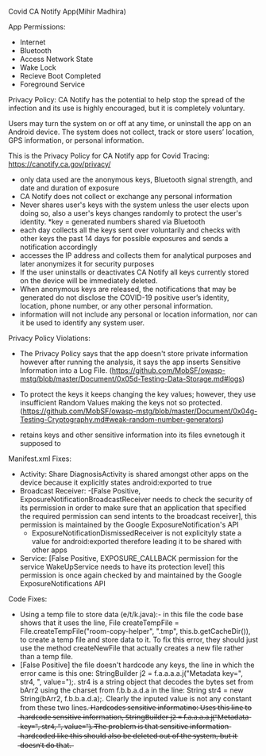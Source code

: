 Covid CA Notify App(Mihir Madhira)

App Permissions:
- Internet
- Bluetooth
- Access Network State
- Wake Lock
- Recieve Boot Completed
- Foreground Service

Privacy Policy:
CA Notify has the potential to help stop the spread of the infection and its use is 
highly encouraged, but it is completely voluntary.

Users may turn the system on or off at any time, or uninstall the app on an Android device. 
The system does not collect, track or store users’ location, GPS information, or personal 
information.

This is the Privacy Policy for CA Notify app for Covid Tracing: https://canotify.ca.gov/privacy/

- only data used are the anonymous keys, Bluetooth signal strength, and date and duration of
exposure
- CA Notify does not collect or exchange any personal information
- Never shares user's keys with the system unless the user elects upon doing so, also a user's
keys changes randomly to protect the user's identity. *key = generated numbers shared via 
Bluetooth
- each day collects all the keys sent over voluntarily and checks with other keys the past
14 days for possible exposures and sends a notification accordingly
- accesses the IP address and collects them for analytical purposes and later anonymizes it 
for security purposes
- If the user uninstalls or deactivates CA Notify all keys currently stored on the device 
will be immediately deleted.
- When anonymous keys are released, the notifications that may be generated do not disclose 
the COVID-19 positive user’s identity, location, phone number, or any other personal 
information.
- information will not include any personal or location information, nor can it be 
used to identify any system user.

Privacy Policy Violations:

- The Privacy Policy says that the app doesn't store private information however after running
the analysis, it says the app inserts Sensitive Information into a Log File. (https://github.com/MobSF/owasp-mstg/blob/master/Document/0x05d-Testing-Data-Storage.md#logs)

- To protect the keys it keeps changing the key values; however, they use insufficient 
Random Values making the keys not so protected. (https://github.com/MobSF/owasp-mstg/blob/master/Document/0x04g-Testing-Cryptography.md#weak-random-number-generators)
-  retains keys and other sensitive information into its files evnetough it supposed to

Manifest.xml Fixes:
- Activity: Share DiagnosisActivity is shared amongst other apps on the device because it explicitly states android:exported to true
- Broadcast Receiver: 
     -[False Positive, ExposureNotificationBroadcastReceiver needs to check the security of its permission in order to make sure that an application that specified the required       permission can send intents to the broadcast receiver], this permission is maintained by the Google ExposureNotification's API
     - ExposureNotificationDismissedReceiver is not explicityly state a value for android:exported therefore leading it to be shared with other apps
- Service: [False Positive, EXPOSURE_CALLBACK permission for the service WakeUpService needs to have its protection level] this permission is once again checked by and maintained by the Google ExposureNotifications API

Code Fixes:
- Using a temp file to store data (e/t/k.java):- in this file the code base shows that it uses the line, File createTempFile = File.createTempFile("room-copy-helper", ".tmp", this.b.getCacheDir()), to create a temp file and store data to it. To fix this error, they should just use the method createNewFile that actually creates a new file rather than a temp file. 
- [False Positive] the file doesn't hardcode any keys, the line in which the error came is this one: StringBuilder j2 = f.a.a.a.a.j("Metadata key=", str4, ", value=");. str4 is a string object that decodes the bytes set from bArr2 using the charset from f.b.b.a.d.a in the line: String str4 = new String(bArr2, f.b.b.a.d.a);. Clearly the inputed value is not any constant from these two lines. ̶H̶a̶r̶d̶c̶o̶d̶e̶s̶ ̶s̶e̶n̶s̶i̶t̶i̶v̶e̶ ̶i̶n̶f̶o̶r̶m̶a̶t̶i̶n̶o̶:̶ ̶U̶s̶e̶s̶ ̶t̶h̶i̶s̶ ̶l̶i̶n̶e̶ ̶t̶o̶ ̶h̶a̶r̶d̶c̶o̶d̶e̶ ̶s̶e̶n̶s̶i̶t̶i̶v̶e̶ ̶i̶n̶f̶o̶r̶m̶a̶t̶i̶o̶n̶,̶ ̶S̶t̶r̶i̶n̶g̶B̶u̶i̶l̶d̶e̶r̶ ̶j̶2̶ ̶=̶ ̶f̶.̶a̶.̶a̶.̶a̶.̶a̶.̶j̶(̶"̶M̶e̶t̶a̶d̶a̶t̶a̶ ̶k̶e̶y̶=̶"̶,̶ ̶s̶t̶r̶4̶,̶ ̶"̶,̶ ̶v̶a̶l̶u̶e̶=̶"̶)̶.̶ ̶T̶h̶e̶ ̶p̶r̶o̶b̶l̶e̶m̶ ̶i̶s̶ ̶t̶h̶a̶t̶ ̶s̶e̶n̶s̶i̶t̶i̶v̶e̶ ̶i̶n̶f̶o̶r̶m̶a̶t̶i̶o̶n̶ ̶h̶a̶r̶d̶c̶o̶d̶e̶d̶ ̶l̶i̶k̶e̶ ̶t̶h̶i̶s̶ ̶s̶h̶o̶u̶l̶d̶ ̶a̶l̶s̶o̶ ̶b̶e̶ ̶d̶e̶l̶e̶t̶e̶d̶ ̶o̶u̶t̶ ̶o̶f̶ ̶t̶h̶e̶ ̶s̶y̶s̶t̶e̶m̶,̶ ̶b̶u̶t̶ ̶i̶t̶ ̶d̶o̶e̶s̶n̶'̶t̶ ̶d̶o̶ ̶t̶h̶a̶t̶.̶




 

